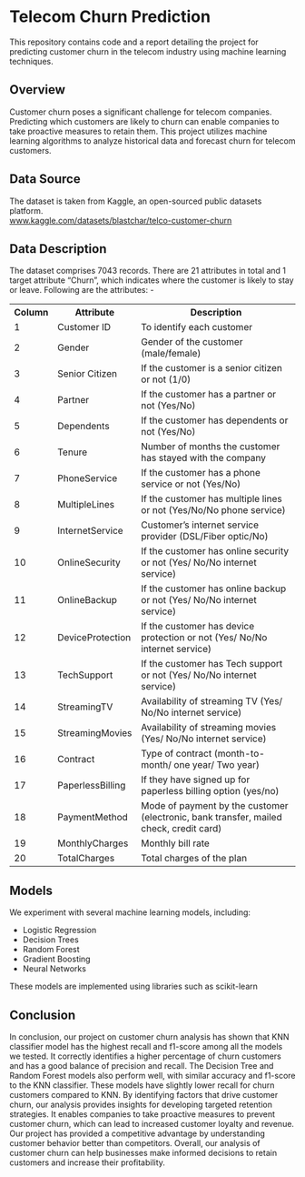 # Telecom Churn Prediction

This repository contains code and a report detailing the project for predicting customer churn in the telecom industry using machine learning techniques.

## Overview
Customer churn poses a significant challenge for telecom companies. Predicting which customers are likely to churn can enable companies to take proactive measures to retain them. 
This project utilizes machine learning algorithms to analyze historical data and forecast churn for telecom customers.

## Data Source
The dataset is taken from Kaggle, an open-sourced public datasets platform. </br>
www.kaggle.com/datasets/blastchar/telco-customer-churn

## Data Description
The dataset comprises 7043 records. There are 21 attributes in total and 1 target attribute “Churn”, which indicates where the customer is likely to stay or leave. Following are the attributes: -

<table>
  <tr>
    <th>Column</th>
    <th>Attribute</th>
    <th>Description</th>
  </tr>
  <tr>
    <td>1</td>
    <td>Customer ID</td>
    <td>To identify each customer</td>
  </tr>
  <tr>
    <td>2</td>
    <td>Gender</td>
    <td>Gender of the customer (male/female)</td>
  </tr>
  <tr>
    <td>3</td>
    <td>Senior Citizen</td>
    <td>If the customer is a senior citizen or not (1/0)</td>
  </tr>
  <tr>
    <td>4</td>
    <td>Partner</td>
    <td>If the customer has a partner or not (Yes/No)</td>
  </tr>
  <tr>
    <td>5</td>
    <td>Dependents</td>
    <td>If the customer has dependents or not (Yes/No)</td>
  </tr>
  <tr>
    <td>6</td>
    <td>Tenure</td>
    <td>Number of months the customer has stayed with the company</td>
  </tr>
  <tr>
    <td>7</td>
    <td>PhoneService</td>
    <td>If the customer has a phone service or not (Yes/No)</td>
  </tr>
  <tr>
    <td>8</td>
    <td>MultipleLines</td>
    <td>If the customer has multiple lines or not (Yes/No/No phone service)</td>
  </tr>
  <tr>
    <td>9</td>
    <td>InternetService</td>
    <td>Customer’s internet service provider (DSL/Fiber optic/No)</td>
  </tr>
  <tr>
    <td>10</td>
    <td>OnlineSecurity</td>
    <td>If the customer has online security or not (Yes/ No/No internet service)</td>
  </tr>
  <tr>
    <td>11</td>
    <td>OnlineBackup</td>
    <td>If the customer has online backup or not (Yes/ No/No internet service)</td>
  </tr>
  <tr>
    <td>12</td>
    <td>DeviceProtection</td>
    <td>If the customer has device protection or not (Yes/ No/No internet service)</td>
  </tr>
  <tr>
    <td>13</td>
    <td>TechSupport</td>
    <td>If the customer has Tech support or not (Yes/ No/No internet service)</td>
  </tr>
  <tr>
    <td>14</td>
    <td>StreamingTV</td>
    <td>Availability of streaming TV (Yes/ No/No internet service)</td>
  </tr>
  <tr>
    <td>15</td>
    <td>StreamingMovies</td>
    <td>Availability of streaming movies (Yes/ No/No internet service)</td>
  </tr>
  <tr>
    <td>16</td>
    <td>Contract</td>
    <td>Type of contract (month-to-month/ one year/ Two year)</td>
  </tr>
  <tr>
    <td>17</td>
    <td>PaperlessBilling</td>
    <td>If they have signed up for paperless billing option (yes/no)</td>
  </tr>
  <tr>
    <td>18</td>
    <td>PaymentMethod</td>
    <td>Mode of payment by the customer (electronic, bank transfer, mailed check, credit card)</td>
  </tr>
  <tr>
    <td>19</td>
    <td>MonthlyCharges</td>
    <td>Monthly bill rate</td>
  </tr>
  <tr>
    <td>20</td>
    <td>TotalCharges</td>
    <td>Total charges of the plan</td>
  </tr>
</table>



## Models
We experiment with several machine learning models, including:
<ul>
  <li>Logistic Regression</li>
  <li>Decision Trees</li>
  <li>Random Forest</li>
  <li>Gradient Boosting</li>
  <li>Neural Networks</li>
</ul>
These models are implemented using libraries such as scikit-learn

## Conclusion
In conclusion, our project on customer churn analysis has shown that KNN classifier model has the highest recall and f1-score among all the models we tested. It correctly identifies a higher percentage of churn customers and has a good balance of precision and recall. The Decision Tree and Random Forest models also perform well, with similar accuracy and f1-score to the KNN classifier. These models have slightly lower recall for churn customers compared to KNN. By identifying factors that drive customer churn, our analysis provides insights for developing targeted retention strategies. It enables companies to take proactive measures to prevent customer churn, which can lead to increased customer loyalty and revenue. Our project has provided a competitive advantage by understanding customer behavior better than competitors. Overall, our analysis of customer churn can help businesses make informed decisions to retain customers and increase their profitability.
